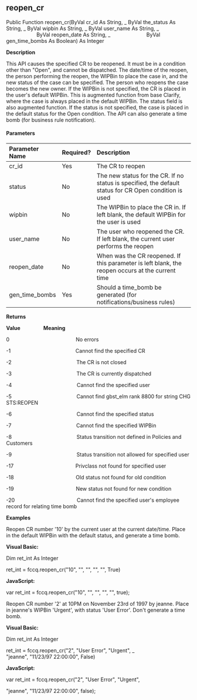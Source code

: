 reopen_cr
---------

Public Function reopen_cr(ByVal cr_id As String, _
						ByVal the_status As String, _
						ByVal wipbin As String, _
						ByVal user_name As String, _
                        ByVal reopen_date As String, _
                        ByVal gen_time_bombs As Boolean) As Integer

**Description**

This API causes the specified CR to be reopened. It must be in a condition other than "Open", and cannot be dispatched. The date/time of the reopen, the person performing the reopen, the WIPBin to place the case in, and the new status of the case can be specified. The person who reopens the case becomes the new owner. If the WIPBin is not specified, the CR is placed in the user's default WIPBin. This is augmented function from base Clarify, where the case is always placed in the default WIPBin. The status field is also augmented function. If the status is not specified, the case is placed in the default status for the Open condition. The API can also generate a time bomb (for business rule notification).

#### Parameters

| Parameter Name | Required? | Description |
|:--- |:--- |:--- |
| cr_id | Yes | The CR to reopen |
| status | No | The new status for the CR. If no status is specified, the default status for CR Open condition is used |
| wipbin | No | The WIPBin to place the CR in. If left blank, the default WIPBin for the user is used |
| user_name | No | The user who reopened the CR. If left blank, the current user performs the reopen |
| reopen_date | No | When was the CR reopened. If this parameter is left blank, the reopen occurs at the current time |
| gen_time_bombs | Yes | Should a time_bomb be generated (for notifications/business rules) |

**Returns**

**Value**                **Meaning**

0                                              No errors

-1                                             Cannot find the specified CR

-2                                             The CR is not closed

-3                                             The CR is currently dispatched

-4                                             Cannot find the specified user

-5                                             Cannot find gbst_elm rank 8800 for string CHG STS:REOPEN

-6                                             Cannot find the specified status

-7                                             Cannot find the specified WIPBin

-8                                             Status transition not defined in Policies and Customers

-9                                             Status transition not allowed for specified user

-17                                           Privclass not found for specified user

-18                                           Old status not found for old condition

-19                                           New status not found for new condition

-20                                           Cannot find the specified user's employee record for relating time bomb

**Examples**

 Reopen CR number '10' by the current user at the current date/time. Place in the default WIPBin with the default status, and generate a time bomb.

**Visual Basic:**

Dim ret_int As Integer

ret_int = fccq.reopen_cr("10", "", "", "", "", True)

**JavaScript:**

var ret_int = fccq.reopen_cr("10", "", "", "", "", true);

 Reopen CR number '2' at 10PM on November 23rd of 1997 by jeanne. Place in jeanne's WIPBin 'Urgent', with status 'User Error'. Don't generate a time bomb.

**Visual Basic:**

Dim ret_int As Integer

ret_int = fccq.reopen_cr("2", "User Error", "Urgent", _
                         "jeanne", "11/23/97 22:00:00", False)

**JavaScript:**

var ret_int = fccq.reopen_cr("2", "User Error", "Urgent",

 "jeanne", "11/23/97 22:00:00", false);